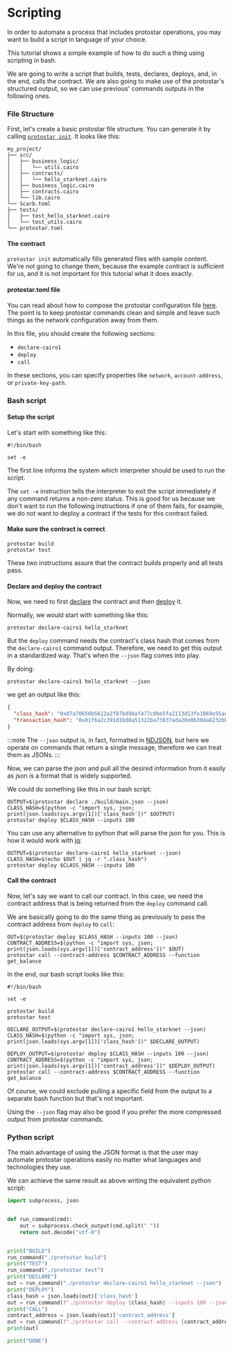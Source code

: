 # Scripting

In order to automate a process that includes protostar operations, you may want to build a script in language of your
choice.

This tutorial shows a simple example of how to do such a thing using scripting in bash.

We are going to write a script that builds, tests, declares, deploys, and, in the end, calls the contract. We are also
going to make use of the protostar's structured output, so we can use previous' commands outputs in the following ones.

### File Structure

First, let's create a basic protostar file structure. You can generate it by
calling [`protostar init`](../03-project-initialization.md). It looks like this:

```
my_project/
├── src/
│   ├── business_logic/
│   │   └── utils.cairo
│   ├── contracts/
│   │   └── hello_starknet.cairo
│   ├── business_logic.cairo
│   ├── contracts.cairo
│   └── lib.cairo
└── Scarb.toml
├── tests/
│   ├── test_hello_starknet.cairo
│   └── test_utils.cairo
└── protostar.toml
```

#### The contract

`protostar init` automatically fills generated files with sample content. We're not going to change them, because the
example contract is sufficient for us, and it is not important for this tutorial what it does exactly.

#### protostar.toml file

You can read about how to compose the protostar configuration file [here](../04-protostar-toml.md). The point is to keep
protostar commands clean and simple and leave such things as the network configuration away from them.

In this file, you should create the following sections:

- `declare-cairo1`
- `deploy`
- `call`

In these sections, you can specify properties like `network`, `account-address`, or `private-key-path`.

### Bash script

#### Setup the script

Let's start with something like this:

```shell title="automate_protostar_operations.sh"
#!/bin/bash

set -e
```

The first line informs the system which interpreter should be used to run the script.

The `set -e` instruction tells the interpreter to exit the script immediately if any command returns a non-zero status.
This is good for us because we don't want to run the following instructions if one of them fails, for example, we do not
want to deploy a contract if the tests for this contract failed.

#### Make sure the contract is correct

```shell title="automate_protostar_operations.sh"
protostar build
protostar test
```

These two instructions assure that the contract builds properly and all tests pass.

#### Declare and deploy the contract

Now, we need to first [declare](./02-declare.md) the contract and then [deploy](./03-deploy.md) it.

Normally, we would start with something like this:

```shell
protostar declare-cairo1 hello_starknet
```

But the `deploy` command needs the contract's class hash that comes from the `declare-cairo1` command output. Therefore,
we need to get this output in a standardized way. That's when the `--json` flag comes into play.

By doing:

```shell
protostar declare-cairo1 hello_starknet --json
```

we get an output like this:

```json
{
  "class_hash": "0x07a70656b5612a2f87bd98af477c0be5fa2113d13fe1069e55ad326a3e6f4fe6",
  "transaction_hash": "0x01f6a2c391d1bd0a51322ba73037ada20e0b30da8232bb86028f813a0d4c1fdb"
} 
```

:::note
The `--json` output is, in fact, formatted in [NDJSON](https://github.com/ndjson/ndjson-spec), but here we operate on
commands that return a single message, therefore we can treat them as JSONs.
:::

Now, we can parse the json and pull all the desired information from it easily as json is a format that is widely
supported.

We could do something like this in our bash script:

```shell title="automate_protostar_operations.sh"
OUTPUT=$(protostar declare ./build/main.json --json)
CLASS_HASH=$(python -c "import sys, json; print(json.loads(sys.argv[1])['class_hash'])" $OUTPUT)
protostar deploy $CLASS_HASH --inputs 100
```

You can use any alternative to python that will parse the json for you. This is how it would work
with [jq](https://stedolan.github.io/jq/):

``` title="automate_protostar_operations.sh"
OUTPUT=$(protostar declare-cairo1 hello_starknet --json)
CLASS_HASH=$(echo $OUT | jq -r ".class_hash")
protostar deploy $CLASS_HASH --inputs 100
```

#### Call the contract

Now, let's say we want to call our contract. In this case, we need the contract address that is being returned from
the `deploy` command call.

We are basically going to do the same thing as previously to pass the contract address from `deploy` to `call`:

```shell title="automate_protostar_operations.sh"
OUT=$(protostar deploy $CLASS_HASH --inputs 100 --json)
CONTRACT_ADDRESS=$(python -c "import sys, json; print(json.loads(sys.argv[1])['contract_address'])" $OUT)
protostar call --contract-address $CONTRACT_ADDRESS --function get_balance
```

In the end, our bash script looks like this:

```shell title="automate_protostar_operations.sh"
#!/bin/bash

set -e

protostar build
protostar test

DECLARE_OUTPUT=$(protostar declare-cairo1 hello_starknet --json)
CLASS_HASH=$(python -c "import sys, json; print(json.loads(sys.argv[1])['class_hash'])" $DECLARE_OUTPUT)

DEPLOY_OUTPUT=$(protostar deploy $CLASS_HASH --inputs 100 --json)
CONTRACT_ADDRESS=$(python -c "import sys, json; print(json.loads(sys.argv[1])['contract_address'])" $DEPLOY_OUTPUT)
protostar call --contract-address $CONTRACT_ADDRESS --function get_balance
```

Of course, we could exclude pulling a specific field from the output to a separate bash function but that's not
important.

Using the `--json` flag may also be good if you prefer the more compressed output from protostar commands.

### Python script

The main advantage of using the JSON format is that the user may automate protostar operations easily no matter what
languages and technologies they use.

We can achieve the same result as above writing the equivalent python script:

```python title="automate_protostar_operations.py"
import subprocess, json


def run_command(cmd):
    out = subprocess.check_output(cmd.split(" "))
    return out.decode("utf-8")


print("BUILD")
run_command("./protostar build")
print("TEST")
run_command("./protostar test")
print("DECLARE")
out = run_command("./protostar declare-cairo1 hello_starknet --json")
print("DEPLOY")
class_hash = json.loads(out)['class_hash']
out = run_command(f"./protostar deploy {class_hash} --inputs 100 --json")
print("CALL")
contract_address = json.loads(out)['contract_address']
out = run_command(f"./protostar call --contract-address {contract_address} --function get_balance --json")
print(out)

print("DONE")
```
